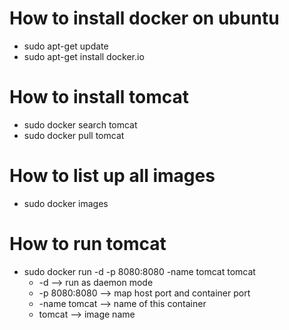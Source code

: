 # How to install docker on ubuntu
- sudo apt-get update
- sudo apt-get install docker.io
# How to install tomcat
- sudo docker search tomcat
- sudo docker pull tomcat
# How to list up all images
- sudo docker images
# How to run tomcat
- sudo docker run -d -p 8080:8080 -name tomcat tomcat
    - -d --> run as daemon mode
    - -p 8080:8080 --> map host port and container port
    - -name tomcat --> name of this container
    - tomcat --> image name
